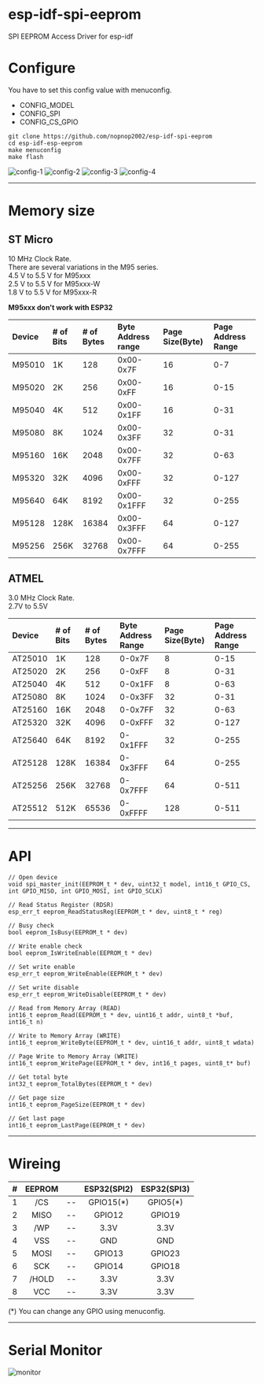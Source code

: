 # esp-idf-spi-eeprom
SPI EEPROM Access Driver for esp-idf   


# Configure
You have to set this config value with menuconfig.   
- CONFIG_MODEL   
- CONFIG_SPI   
- CONFIG_CS_GPIO   

```
git clone https://github.com/nopnop2002/esp-idf-spi-eeprom
cd esp-idf-esp-eeprom
make menuconfig
make flash
```

![config-1](https://user-images.githubusercontent.com/6020549/96329346-f4950100-1086-11eb-88f9-57d31933c1c3.jpg)
![config-2](https://user-images.githubusercontent.com/6020549/96329347-f78ff180-1086-11eb-9ee7-3c7209b01a60.jpg)
![config-3](https://user-images.githubusercontent.com/6020549/96355105-fe674480-1118-11eb-9b3e-c9d429ce271c.jpg)
![config-4](https://user-images.githubusercontent.com/6020549/96329351-fced3c00-1086-11eb-92e5-1f4bcdbeda8b.jpg)

---

# Memory size

## ST Micro   
10 MHz Clock Rate.   
There are several variations in the M95 series.   
4.5 V to 5.5 V for M95xxx   
2.5 V to 5.5 V for M95xxx-W   
1.8 V to 5.5 V for M95xxx-R   

__M95xxx don't work with ESP32__

|Device|# of Bits|# of Bytes|Byte Address range|Page Size(Byte)|Page Address Range|
|:---|:---|:---|:---|:---|:---|
|M95010|1K|128|0x00-0x7F|16|0-7|
|M95020|2K|256|0x00-0xFF|16|0-15|
|M95040|4K|512|0x00-0x1FF|16|0-31|
|M95080|8K|1024|0x00-0x3FF|32|0-31|
|M95160|16K|2048|0x00-0x7FF|32|0-63|
|M95320|32K|4096|0x00-0xFFF|32|0-127|
|M95640|64K|8192|0x00-0x1FFF|32|0-255|
|M95128|128K|16384|0x00-0x3FFF|64|0-127|
|M95256|256K|32768|0x00-0x7FFF|64|0-255|

## ATMEL   
3.0 MHz Clock Rate.   
2.7V to 5.5V   

|Device|# of Bits|# of Bytes|Byte Address Range|Page Size(Byte)|Page Address Range|
|:---|:---|:---|:---|:---|:---|
|AT25010|1K|128|0-0x7F|8|0-15|
|AT25020|2K|256|0-0xFF|8|0-31|
|AT25040|4K|512|0-0x1FF|8|0-63|
|AT25080|8K|1024|0-0x3FF|32|0-31|
|AT25160|16K|2048|0-0x7FF|32|0-63|
|AT25320|32K|4096|0-0xFFF|32|0-127|
|AT25640|64K|8192|0-0x1FFF|32|0-255|
|AT25128|128K|16384|0-0x3FFF|64|0-255|
|AT25256|256K|32768|0-0x7FFF|64|0-511|
|AT25512|512K|65536|0-0xFFFF|128|0-511|

---

# API
```
// Open device
void spi_master_init(EEPROM_t * dev, uint32_t model, int16_t GPIO_CS, int GPIO_MISO, int GPIO_MOSI, int GPIO_SCLK)

// Read Status Register (RDSR)
esp_err_t eeprom_ReadStatusReg(EEPROM_t * dev, uint8_t * reg)

// Busy check
bool eeprom_IsBusy(EEPROM_t * dev)

// Write enable check
bool eeprom_IsWriteEnable(EEPROM_t * dev)

// Set write enable
esp_err_t eeprom_WriteEnable(EEPROM_t * dev)

// Set write disable
esp_err_t eeprom_WriteDisable(EEPROM_t * dev)

// Read from Memory Array (READ)
int16_t eeprom_Read(EEPROM_t * dev, uint16_t addr, uint8_t *buf, int16_t n)

// Write to Memory Array (WRITE)
int16_t eeprom_WriteByte(EEPROM_t * dev, uint16_t addr, uint8_t wdata)

// Page Write to Memory Array (WRITE)
int16_t eeprom_WritePage(EEPROM_t * dev, int16_t pages, uint8_t* buf)

// Get total byte
int32_t eeprom_TotalBytes(EEPROM_t * dev)

// Get page size
int16_t eeprom_PageSize(EEPROM_t * dev)

// Get last page
int16_t eeprom_LastPage(EEPROM_t * dev)
```

---

# Wireing  

|#|EEPROM||ESP32(SPI2)|ESP32(SPI3)
|:-:|:-:|:-:|:-:|:-:|
|1|/CS|--|GPIO15(*)|GPIO5(*)|
|2|MISO|--|GPIO12|GPIO19|
|3|/WP|--|3.3V|3.3V|
|4|VSS|--|GND|GND|
|5|MOSI|--|GPIO13|GPIO23|
|6|SCK|--|GPIO14|GPIO18|
|7|/HOLD|--|3.3V|3.3V|
|8|VCC|--|3.3V|3.3V|

(*) You can change any GPIO using menuconfig.   

---

# Serial Monitor   
![monitor](https://user-images.githubusercontent.com/6020549/96329356-09719480-1087-11eb-85b3-0601f77a3772.jpg)
